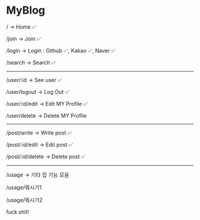 # MyBlog

/ -> Home ✅

/join -> Join ✅

/login -> Login : Github ✅, Kakao ✅, Naver ✅

/search -> Search ✅

---

/user/:id -> See user ✅

/user/logout -> Log Out ✅

/user/:id/edit -> Edit MY Profile ✅

/user/delete -> Delete MY Profile

---

/post/write -> Write post ✅

/post/:id/edit -> Edit post ✅

/post/:id/delete -> Delete post ✅

---

/usage -> 기타 잡 기능 모음

/usage/뭐시기1

/usage/뭐시기2

fuck shit!
